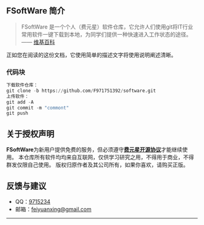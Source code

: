 ## FSoftWare 简介

> FSoftWare 是一个个人（费元星）软件仓库，它允许人们使用git将IT行业常用软件一键下载到本地，为同学们提供一种快速进入工作状态的途径。    —— [维基百科](http://www.feiyuanxing.)

正如您在阅读的这份文档，它使用简单的描述文字将使用说明阐述清晰。

### 代码块
``` python
下载软件仓库：
git clone -b https://github.com/F971751392/software.git
上传软件：
git add -A
git commit -m "commont"
git push

```


## 关于授权声明

**FSoftWare**为新用户提供免费的服务，但必须遵守[**费元星开源协议**](http://feiyuanxing.com/kaiyuanxieyi/kaiyuanxieyi.html)才能继续使用。
本仓库所有软件均均来自互联网，仅供学习研究之用，不得用于商业，不得群发仅限自己使用。
版权归原作者及其公司所有，如果你喜欢，请购买正版。


## 反馈与建议
- QQ：[9715234](http://qq.feiyuanxing.com)
- 邮箱：[feiyuanxing@gmail.com](http://mail.feiyuanxing.com)

---------

